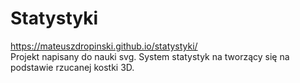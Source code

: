 # Statystyki

https://mateuszdropinski.github.io/statystyki/ <br/>
Projekt napisany do nauki svg. System statystyk na tworzący się na podstawie rzucanej kostki 3D.
